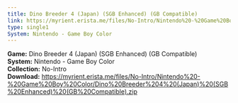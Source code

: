 ```yaml
---
title: Dino Breeder 4 (Japan) (SGB Enhanced) (GB Compatible)
link: https://myrient.erista.me/files/No-Intro/Nintendo%20-%20Game%20Boy%20Color/Dino%20Breeder%204%20(Japan)%20(SGB%20Enhanced)%20(GB%20Compatible).zip
type: single1
System: Nintendo - Game Boy Color
---
```

<b>Game:</b> Dino Breeder 4 (Japan) (SGB Enhanced) (GB Compatible)<br>
<b>System:</b> Nintendo - Game Boy Color<br>
<b>Collection:</b> No-Intro<br>
<b>Download:</b> https://myrient.erista.me/files/No-Intro/Nintendo%20-%20Game%20Boy%20Color/Dino%20Breeder%204%20(Japan)%20(SGB%20Enhanced)%20(GB%20Compatible).zip